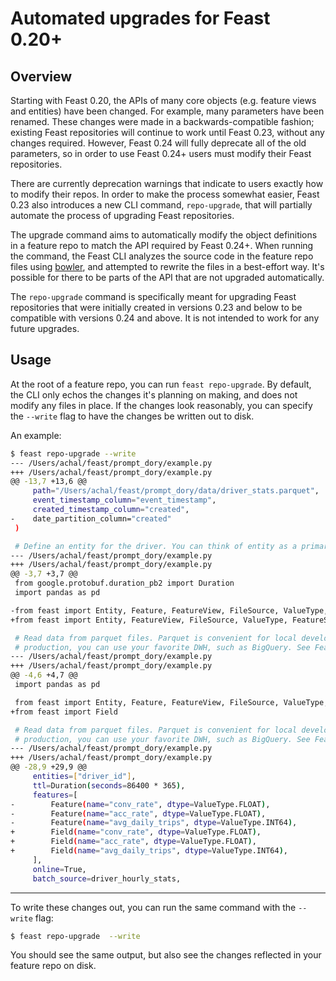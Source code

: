 # Automated upgrades for Feast 0.20+

## Overview

Starting with Feast 0.20, the APIs of many core objects (e.g. feature views and entities) have been changed.
For example, many parameters have been renamed.
These changes were made in a backwards-compatible fashion; existing Feast repositories will continue to work until Feast 0.23, without any changes required.
However, Feast 0.24 will fully deprecate all of the old parameters, so in order to use Feast 0.24+ users must modify their Feast repositories.

There are currently deprecation warnings that indicate to users exactly how to modify their repos.
In order to make the process somewhat easier, Feast 0.23 also introduces a new CLI command, `repo-upgrade`, that will partially automate the process of upgrading Feast repositories.

The upgrade command aims to automatically modify the object definitions in a feature repo to match the API required by Feast 0.24+. When running the command, the Feast CLI analyzes the source code in the feature repo files using [bowler](https://pybowler.io/), and attempted to rewrite the files in a best-effort way. It's possible for there to be parts of the API that are not upgraded automatically.

The `repo-upgrade` command is specifically meant for upgrading Feast repositories that were initially created in versions 0.23 and below to be compatible with versions 0.24 and above.
It is not intended to work for any future upgrades.

## Usage

At the root of a feature repo, you can run `feast repo-upgrade`. By default, the CLI only echos the changes it's planning on making, and does not modify any files in place. If the changes look reasonably, you can specify the `--write` flag to have the changes be written out to disk.

An example:
```bash
$ feast repo-upgrade --write
--- /Users/achal/feast/prompt_dory/example.py
+++ /Users/achal/feast/prompt_dory/example.py
@@ -13,7 +13,6 @@
     path="/Users/achal/feast/prompt_dory/data/driver_stats.parquet",
     event_timestamp_column="event_timestamp",
     created_timestamp_column="created",
-    date_partition_column="created"
 )

 # Define an entity for the driver. You can think of entity as a primary key used to
--- /Users/achal/feast/prompt_dory/example.py
+++ /Users/achal/feast/prompt_dory/example.py
@@ -3,7 +3,7 @@
 from google.protobuf.duration_pb2 import Duration
 import pandas as pd

-from feast import Entity, Feature, FeatureView, FileSource, ValueType, FeatureService, OnDemandFeatureView
+from feast import Entity, FeatureView, FileSource, ValueType, FeatureService, OnDemandFeatureView

 # Read data from parquet files. Parquet is convenient for local development mode. For
 # production, you can use your favorite DWH, such as BigQuery. See Feast documentation
--- /Users/achal/feast/prompt_dory/example.py
+++ /Users/achal/feast/prompt_dory/example.py
@@ -4,6 +4,7 @@
 import pandas as pd

 from feast import Entity, Feature, FeatureView, FileSource, ValueType, FeatureService, OnDemandFeatureView
+from feast import Field

 # Read data from parquet files. Parquet is convenient for local development mode. For
 # production, you can use your favorite DWH, such as BigQuery. See Feast documentation
--- /Users/achal/feast/prompt_dory/example.py
+++ /Users/achal/feast/prompt_dory/example.py
@@ -28,9 +29,9 @@
     entities=["driver_id"],
     ttl=Duration(seconds=86400 * 365),
     features=[
-        Feature(name="conv_rate", dtype=ValueType.FLOAT),
-        Feature(name="acc_rate", dtype=ValueType.FLOAT),
-        Feature(name="avg_daily_trips", dtype=ValueType.INT64),
+        Field(name="conv_rate", dtype=ValueType.FLOAT),
+        Field(name="acc_rate", dtype=ValueType.FLOAT),
+        Field(name="avg_daily_trips", dtype=ValueType.INT64),
     ],
     online=True,
     batch_source=driver_hourly_stats,
```
---
To write these changes out, you can run the same command with the `--write` flag:
```bash
$ feast repo-upgrade  --write
```

You should see the same output, but also see the changes reflected in your feature repo on disk.
